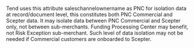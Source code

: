 Tend uses this attribute saleschannelownername as PNC for isolation data at record/document level, this constitutes both PNC Commercial and Scepter data. It may isolate data between PNC Commercial and Scepter only, not between sub-merchants. Funding Processing Center may benefit, not Risk Exception sub-merchant. Such level of data isolation may not be needed if Commercial customers are onboarded to Scepter.